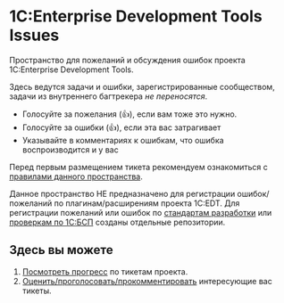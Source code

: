 # 1C:Enterprise Development Tools Issues
Пространство для пожеланий и обсуждения ошибок проекта 1C:Enterprise Development Tools.

Здесь ведутся задачи и ошибки, зарегистрированные сообществом, задачи из внутреннего багтрекера *не переносятся*.
- Голосуйте за пожелания (:+1:), если вам тоже это нужно.
- Голосуйте за ошибки (:+1:), если эта вас затрагивает
- Указывайте в комментариях к ошибкам, что ошибка воспроизводится и у вас

Перед первым размещением тикета рекомендуем ознакомиться с [правилами данного пространства](REGULATIONS.md).

Данное пространство НЕ предназначено для регистрации ошибок/пожеланий по плагинам/расширениям проекта 1С:EDT. 
Для регистрации пожеланий или ошибок по [стандартам разработки](https://github.com/1C-Company/v8-code-style) или [проверкам по 1С:БСП](https://github.com/1C-Company/ssl-support) созданы отдельные репозитории.

## Здесь вы можете

1. [Посмотреть прогресс](https://github.com/1C-Company/1c-edt-issues/projects/1) по тикетам проекта.
2. [Оценить/проголосовать/прокомментировать](https://github.com/1C-Company/1c-edt-issues/issues) интересующие вас тикеты.

